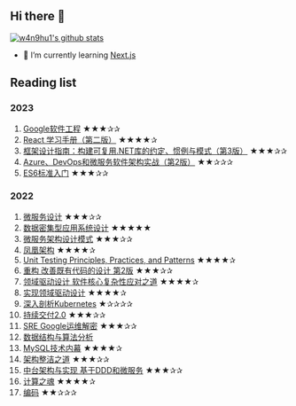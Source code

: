 ## Hi there 👋

[![w4n9hu1's github stats](https://github-readme-stats.vercel.app/api?username=w4n9hu1&show_icons=true)](https://github.com/anuraghazra/github-readme-stats)

- 🌱 I’m currently learning [Next.js](https://nextjs.org/)

## Reading list

### 2023

1. [Google软件工程](https://book.douban.com/subject/35838155/) ★★★✰✰
2. [React 学习手册（第二版）](https://book.douban.com/subject/35607428/) ★★★★✰
3. [框架设计指南：构建可复用.NET库的约定、惯例与模式（第3版）](https://book.douban.com/subject/36308103/) ★★★✰✰
4. [Azure、DevOps和微服务软件架构实战（第2版）](https://book.douban.com/subject/36159954/) ★★✰✰✰
5. [ES6标准入门](https://book.douban.com/subject/27127030/) ★★★✰✰

### 2022

1. [微服务设计](https://read.douban.com/ebook/52188224/) ★★★✰✰
2. [数据密集型应用系统设计](https://book.douban.com/subject/30329536/) ★★★★★
3. [微服务架构设计模式](https://book.douban.com/subject/33425123/) ★★★✰✰
4. [凤凰架构](https://book.douban.com/subject/35492898/) ★★★★✰
5. [Unit Testing Principles, Practices, and Patterns](https://book.douban.com/subject/34429421/) ★★★★✰
6. [重构 改善既有代码的设计 第2版](https://book.douban.com/subject/30468597/) ★★★✰✰
7.  [领域驱动设计 软件核心复杂性应对之道](https://book.douban.com/subject/26819666/)  ★★★★✰
8.  [实现领域驱动设计](https://book.douban.com/subject/25844633/) ★★★★✰
9.  [深入剖析Kubernetes](https://book.douban.com/subject/35424872/) ★✰✰✰✰ 
10. [持续交付2.0](https://book.douban.com/subject/30419555/) ★★★✰✰
11. [SRE Google运维解密](https://book.douban.com/subject/26875239/) ★★★✰✰
12. [数据结构与算法分析](https://book.douban.com/subject/26745780/)
13. [MySQL技术内幕](https://book.douban.com/subject/24708143/) ★★★★✰
14. [架构整洁之道](https://book.douban.com/subject/30333919/) ★★★✰✰
15. [中台架构与实现 基于DDD和微服务](https://book.douban.com/subject/35235992/) ★★★✰✰
16. [计算之魂](https://book.douban.com/subject/35641088/) ★★★★✰
17. [编码](https://book.douban.com/subject/4822685/) ★★✰✰✰
